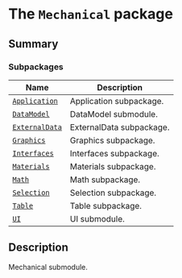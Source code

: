 # The `Mechanical` package

<a id="summary"></a>

## Summary

### Subpackages

| Name | Description |
|-----------------------------------------------------------------------------------------------------|---------------------------|
| [`Application`](Application/index.md#module-ansys.mechanical.stubs.Ansys.Mechanical.Application)    | Application subpackage.   |
| [`DataModel`](DataModel/index.md#module-ansys.mechanical.stubs.Ansys.Mechanical.DataModel)          | DataModel submodule.      |
| [`ExternalData`](ExternalData/index.md#module-ansys.mechanical.stubs.Ansys.Mechanical.ExternalData) | ExternalData subpackage.  |
| [`Graphics`](Graphics/index.md#module-ansys.mechanical.stubs.Ansys.Mechanical.Graphics)             | Graphics subpackage.      |
| [`Interfaces`](Interfaces/index.md#module-ansys.mechanical.stubs.Ansys.Mechanical.Interfaces)       | Interfaces subpackage.    |
| [`Materials`](Materials/index.md#module-ansys.mechanical.stubs.Ansys.Mechanical.Materials)          | Materials subpackage.     |
| [`Math`](Math/index.md#module-ansys.mechanical.stubs.Ansys.Mechanical.Math)                         | Math subpackage.          |
| [`Selection`](Selection/index.md#module-ansys.mechanical.stubs.Ansys.Mechanical.Selection)          | Selection subpackage.     |
| [`Table`](Table/index.md#module-ansys.mechanical.stubs.Ansys.Mechanical.Table)                      | Table subpackage.         |
| [`UI`](UI/index.md#module-ansys.mechanical.stubs.Ansys.Mechanical.UI)                               | UI submodule.             |

<a id="description"></a>

## Description

Mechanical submodule.

<!-- !! processed by numpydoc !! -->
